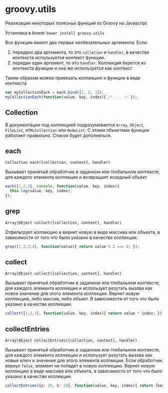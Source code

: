 # groovy.utils
Реализация некоторых полезных функций из Groovy на Javascript

Установка в bower
`bower install groovy.utils`

Все функции имеют два первых необязательных аргемента.
Если:

1. передано два аргемента, то это `colletion` и `handler`, в качестве контекста используется контекст функции.
2. передан один аргемент, то это `handler`. Коллекция берется из контекста функции и она же используется как контекст

Таким образом можно привязать коллекцию к функции в виде контекста
```javascript
var myCollectionEach = each.bind([1, 2, 3]);
myCollectionEach(function(value, key, index){ /* ... */ });
```

## Collection
В документации под коллекцией подразумевается `Array`, `Object`, `FileList`, `HTMLCollection` или `NodeList`. С этими объектами функции работают правильно. Список будет дополняться.

## each
`Collection each([collection, context], handler)`

Вызывает принятый обработчик в заданном или глобальном контексте, для каждого элемента коллекции и возвращает исходный объект

```javascript
each([1,2,3], console, function(value, key, index){
  this.log(value, key, index);
});
```

## grep
`Array|Object collect([collection, context], handler)`

Отфильтрует коллекцию и вернет новую в виде массива или объекта, в зависимости от того что было указано в качестве коллекции.

```javascript
grep([1,2,3,4], function(value){ return value % 2 === 0; });
```

## collect
`Array|Object collect([collection, context], handler)`

Вызывает принятый обработчик в заданном или глобальном контексте, для каждого элемента коллекции и использует резутать вызова как новое значение для этого элемента коллекции. Вернет новую коллекцию, либо массив, либо объект. В зависимости от того что было указано в качестве коллекции.

```javascript
collect([1,2,3], function(value, key, index){ return value * index; }); // [0, 2, 6]
```

## collectEntries
`Array|Object collectEntries([collection, context], handler)`

Вызывает принятый обработчик в заданном или глобальном контексте, для каждого элемента коллекции и использует резутать вызова как новые ключ и значение для этого элемента коллекции. Если обработчик вернул `false`, элемент не попадет в новую коллекцию. Вернет новую коллекцию в виде массива или объекта, в зависимости от того что было указано в качестве коллекции.

```javascript
collectEntries({a: 10, b: 20}, function(value, key, index){ return [key.toUpperCase(), value * 10]; }); // {A: 100, B: 200}
```
